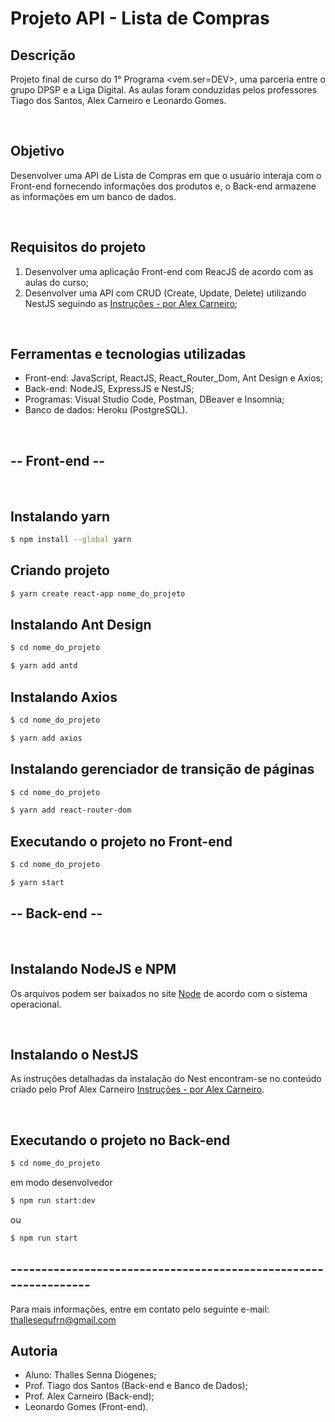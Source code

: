 
# Projeto API - Lista de Compras

## Descrição
Projeto final de curso do 1° Programa <vem.ser=DEV>, uma parceria entre o grupo DPSP e a Liga Digital. As aulas foram conduzidas pelos professores Tiago dos Santos, Alex Carneiro e Leonardo Gomes.

<br />

## Objetivo
Desenvolver uma API de Lista de Compras em que o usuário interaja com o Front-end fornecendo informações dos produtos e, o Back-end armazene as informações em um banco de dados.

<br />

## Requisitos do projeto
  1. Desenvolver uma aplicação Front-end com ReacJS de acordo com as aulas do curso;
  2. Desenvolver uma API com CRUD (Create, Update, Delete) utilizando NestJS seguindo as [Instruções - por Alex Carneiro](https://www.sidechannel.blog/criando-uma-api-com-nestjs/);

<br />

## Ferramentas e tecnologias utilizadas
- Front-end: JavaScript, ReactJS, React_Router_Dom, Ant Design e Axios;
- Back-end: NodeJS, ExpressJS e NestJS;
- Programas: Visual Studio Code, Postman, DBeaver e Insomnia;
- Banco de dados: Heroku (PostgreSQL).

<br />

## -- Front-end --  

<br />

## Instalando yarn
```bash
$ npm install --global yarn
```
## Criando projeto
```bash
$ yarn create react-app nome_do_projeto
```

## Instalando Ant Design
```bash
$ cd nome_do_projeto
```
```bash
$ yarn add antd
```

## Instalando Axios
```bash
$ cd nome_do_projeto
```
```bash
$ yarn add axios
```
## Instalando gerenciador de transição de páginas
```bash
$ cd nome_do_projeto
```
```bash
$ yarn add react-router-dom
```

## Executando o projeto no Front-end
```bash
$ cd nome_do_projeto
```
```bash
$ yarn start
```


## -- Back-end --

<br />

## Instalando NodeJS e NPM
Os arquivos podem ser baixados no site [Node](https://nodejs.org/pt-br/) de acordo com o sistema operacional.

<br />

## Instalando o NestJS
As instruções detalhadas da instalação do Nest encontram-se no conteúdo criado pelo Prof Alex Carneiro [Instruções - por Alex Carneiro](https://www.sidechannel.blog/criando-uma-api-com-nestjs/).

<br />

## Executando o projeto no Back-end
```bash
$ cd nome_do_projeto
```
em modo desenvolvedor
```bash
$ npm run start:dev
```
ou
```bash
$ npm run start
```

## ----------------------------------------------------------------

Para mais informações, entre em contato pelo seguinte e-mail: thallesequfrn@gmail.com

## Autoria
- Aluno: Thalles Senna Diógenes;
- Prof. Tiago dos Santos (Back-end e Banco de Dados);
- Prof. Alex Carneiro (Back-end);
- Leonardo Gomes (Front-end).

